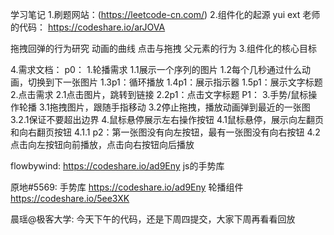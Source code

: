 学习笔记
1.刷题网站：(https://leetcode-cn.com/)
2.组件化的起源
yui ext
老师的代码：
https://codeshare.io/arJOVA

拖拽回弹的行为研究
动画的曲线
点击与拖拽
父元素的行为
3.组件化的核心目标

4.需求文档：
p0：
1.轮播需求
	1.1展示一个序列的图片
	1.2每个几秒通过什么动画，切换到下一张图片
	1.3p1：循环播放
	1.4p1：展示指示器
	1.5p1：展示文字标题
2.点击需求
	2.1点击图片，跳转到链接
	2.2p1：点击文字标题
P1：
3.手势/鼠标操作轮播
	3.1拖拽图片，跟随手指移动
	3.2停止拖拽，播放动画弹到最近的一张图
		3.2.1保证不要超出边界
4.鼠标悬停展示左右操作按钮
	4.1鼠标悬停，展示向左翻页和向右翻页按钮
		4.1.1 p2：第一张图没有向左按钮，最有一张图没有向右按钮
	4.2点击向左按钮向前播放，点击向右按钮向后播放
	
		
flowbywind:
https://codeshare.io/ad9Eny  js的手势库

原地#5569:
手势库 https://codeshare.io/ad9Eny
轮播组件 https://codeshare.io/5ee3XK

晨瑶@极客大学:
今天下午的代码，还是下周四提交，大家下周再看看回放
